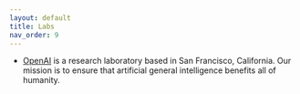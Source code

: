 ```yaml
---
layout: default
title: Labs
nav_order: 9
---
```


* [OpenAI](https://openai.com/) is a research laboratory based in San Francisco, California. Our mission is to ensure that artificial general intelligence benefits all of humanity.

 
